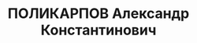 ---
title: ПОЛИКАРПОВ Александр Константинович
description: "Род. в 1902, г. Одесса, русский, б/п. Проживал: ГЭС №2. Инж.-механик\
  \ ГЭС №2 Чугуев.р-на \n  Арестован Чугуев. РО НКВД 12.10.1937. Обв. по ст. 54-9,\
  \ 8, 11 УК УССР. Приговор: ВК ВС СССР, 05.01.1938 – ВМН с конфискацией имущества.\
  \ Расстрелян 06.01.1938. \n  Реабилитирован ВК ВС СССР 10.08.1957"
---